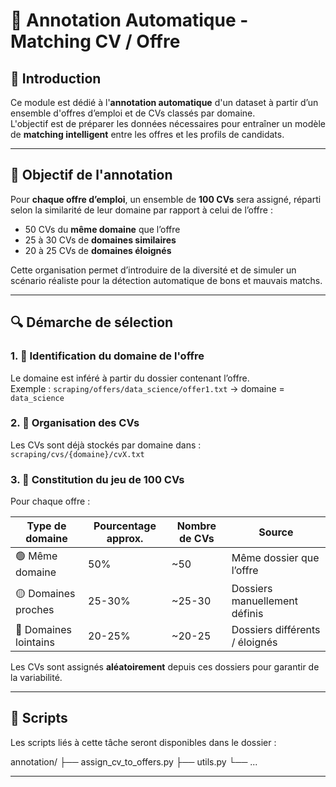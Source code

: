 # 🧠 Annotation Automatique - Matching CV / Offre

## 📝 Introduction

Ce module est dédié à l'**annotation automatique** d'un dataset à partir d’un ensemble d'offres d’emploi et de CVs classés par domaine.  
L'objectif est de préparer les données nécessaires pour entraîner un modèle de **matching intelligent** entre les offres et les profils de candidats.

---

## 🎯 Objectif de l'annotation

Pour **chaque offre d’emploi**, un ensemble de **100 CVs** sera assigné, réparti selon la similarité de leur domaine par rapport à celui de l’offre :

- 50 CVs du **même domaine** que l’offre
- 25 à 30 CVs de **domaines similaires**
- 20 à 25 CVs de **domaines éloignés**

Cette organisation permet d’introduire de la diversité et de simuler un scénario réaliste pour la détection automatique de bons et mauvais matchs.

---

## 🔍 Démarche de sélection

### 1. 🔎 Identification du domaine de l'offre
Le domaine est inféré à partir du dossier contenant l’offre.  
Exemple : `scraping/offers/data_science/offer1.txt` → domaine = `data_science`

### 2. 📁 Organisation des CVs
Les CVs sont déjà stockés par domaine dans :  
`scraping/cvs/{domaine}/cvX.txt`

### 3. 🎯 Constitution du jeu de 100 CVs
Pour chaque offre :

| Type de domaine     | Pourcentage approx. | Nombre de CVs | Source                              |
|---------------------|----------------------|----------------|--------------------------------------|
| 🟢 Même domaine     | 50%                  | ~50            | Même dossier que l’offre             |
| 🟡 Domaines proches | 25-30%               | ~25-30         | Dossiers manuellement définis        |
| 🔴 Domaines lointains| 20-25%              | ~20-25         | Dossiers différents / éloignés       |

Les CVs sont assignés **aléatoirement** depuis ces dossiers pour garantir de la variabilité.

---

## 🧰 Scripts

Les scripts liés à cette tâche seront disponibles dans le dossier :


annotation/
├── assign_cv_to_offers.py
├── utils.py
└── ...


---